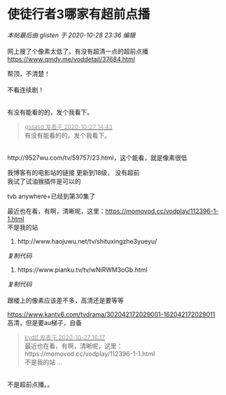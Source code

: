 # 使徒行者3哪家有超前点播


<i class="pstatus"> 本帖最后由 glisten 于 2020-10-28 23:36 编辑 </i><br />
<br />
网上搜了个像素太低了。有没有超清一点的超前点播<br />
https://www.qmdy.me/voddetail/37684.html

帮顶，不清楚！<br />
<br />
不看连续剧！<br />
<br />
<img src="static/image/smiley/default/lol.gif" smilieid="12" border="0" alt="" /><img src="static/image/smiley/default/lol.gif" smilieid="12" border="0" alt="" /><img src="static/image/smiley/default/lol.gif" smilieid="12" border="0" alt="" />

有没有能看的的，发个我看下。

<div class="quote"><blockquote><font size="2"><a href="https://www.hostloc.com/forum.php?mod=redirect&amp;goto=findpost&amp;pid=9359243&amp;ptid=758988" target="_blank"><font color="#999999">gssasd 发表于 2020-10-27 14:43</font></a></font><br />
有没有能看的的，发个我看下。</blockquote></div><br />
http://9527wu.com/tv/59757/23.html，这个能看，就是像素很低

我博客有的电影站的链接 更新到18级， 没有超前<br />
我试了试油猴插件是可以的

tvb anywhere+已经到第30集了

最近也在看，有啊，清晰呢，这里：https://momovod.cc/vodplay/112396-1-1.html<br />
不是我的站

<div class="blockcode"><div id="code_MRI"><ol><li>http://www.haojuwu.net/tv/shituxingzhe3yueyu/</ol></div><em onclick="copycode($('code_MRI'));">复制代码</em></div><div class="blockcode"><div id="code_EN2"><ol><li>https://www.pianku.tv/tv/wNiRWM3oGb.html</ol></div><em onclick="copycode($('code_EN2'));">复制代码</em></div><br />
跟楼上的像素应该差不多，高清还是要等等

https://www.kantv6.com/tvdrama/302042172029001-162042172029011<br />
高清，但是要au梯子，自备

<div class="quote"><blockquote><font size="2"><a href="https://www.hostloc.com/forum.php?mod=redirect&amp;goto=findpost&amp;pid=9359831&amp;ptid=758988" target="_blank"><font color="#999999">kydtf 发表于 2020-10-27 16:17</font></a></font><br />
最近也在看，有啊，清晰呢，这里：https://momovod.cc/vodplay/112396-1-1.html<br />
不是我的站 ...</blockquote></div><br />
不是超前点播。。
